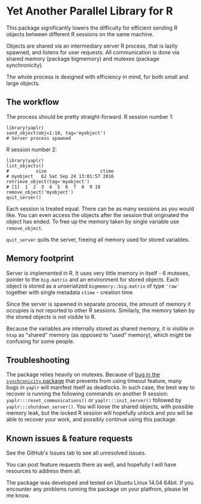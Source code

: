 # Yet Another Parallel Library for R

This package significantly lowers the difficulty for efficient sending R objects between different R sessions on the same machine. 

Objects are shared via an intermediary server R process, that is lazily spawned, and listens for user requests. 
All communication is done via shared memory (package bigmemory) and mutexes (package synchronicity).

The whole process is designed with efficiency in mind, for both small and large objects. 

## The workflow

The process should be pretty straight-forward. R session number 1:

```{r}
library(yaplr)
send_object(obj=1:10, tag='myobject')
# Server process spawned
```

R session number 2:
```{r}
library(yaplr)
list_objects()
#          size                    ctime
# myobject   62 Sat Sep 24 13:01:57 2016
retrieve_object(tag='myobject')
# [1]  1  2  3  4  5  6  7  8  9 10
remove_object('myobject')
quit_server()
```

Each session is treated equal. There can be as many sessions as you would like. 
You can even access the objects after the session that originated the object has ended. 
To free up the memory taken by single variable use `remove_object`. 

`quit_server` quits the server, freeing all memory used for stored variables.

## Memory footprint

Server is implemented in R. It uses very little memory in itself - 6 mutexes, pointer to the `big.matrix` and an environment for stored objects. 
Each object is stored as a unserialized `bigmemory::big.matrix` of type `'raw'` together with single metadata `ctime` - creation time.

Since the server is spawned in separate process, the amount of memory it occupies is not reported to other R sessions. 
Similarly, the memory taken by the stored objects is not visible to R. 

Because the variables are internally stored as shared memory, 
it is visible in `htop` as "shared" memory (as opposed to "used" memory), which might be confusing for some people. 

## Troubleshooting

The package relies heavily on mutexes. Because of [bug in the `synchronicity` package](https://github.com/kaneplusplus/synchronicity/issues/7) that prevents from using timeout feature,
many bugs in `yaplr` will manifest itself as deadlocks. In such case, the best way to recover is running the following commands on another R session:
`yaplr:::reset_communications()` or `yaplr:::init_server()` followed by `yaplr:::shutdown_server()`. You will loose the shared objects, with possible memory leak, but the locked R session will hopefully 
unlock and you will be able to recover your work, and possibly continue using this package.

## Known issues & feature requests

See the GitHub's Issues tab to see all unresolved issues. 

You can post feature requests there as well, and hopefully I will have resources to address them all.

The package was developed and tested on Ubuntu Linux 14.04 64bit. If you encounter any problems running the package on your platfrom, please let me know. 
